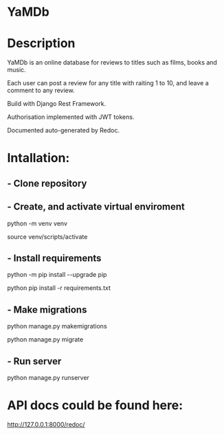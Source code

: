 # YaMDb

# Description

YaMDb is an online database for reviews to titles such as films, books and music.

Each user can post a review for any title with raiting 1 to 10, and leave a comment to any review.

Build with Django Rest Framework.

Authorisation implemented with JWT tokens.

Documented auto-generated by Redoc.

# Intallation:

## - Clone repository

## - Create, and activate virtual enviroment

python -m venv venv

source venv/scripts/activate

## - Install requirements
python -m pip install --upgrade pip

python pip install -r requirements.txt

## - Make migrations
python manage.py makemigrations

python manage.py migrate

## - Run server
python manage.py runserver

# API docs could be found here:
http://127.0.0.1:8000/redoc/
